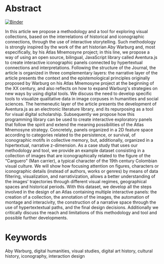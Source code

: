 # Abstract

[![Binder](https://mybinder.org/badge_logo.svg)](https://mybinder.org/v2/gh/jdh-observer/48RGuzM4qfVA/main?filepath=article.ipynb)

In this article we propose a methodology and a tool for exploring visual collections, based on the interrelations of historical and iconographic connections, through the use of interactive storytelling. Such methodology is strongly inspired by the work of the art historian Aby Warburg and, most especifically, by his Atlas Mnemosyne project; in this line, we propose a way of using an open source, bilingual, JavaScript library called Aventura.js to create interactive iconographic panels connected by hypertextual connections and interpretations. Following the structure of the Journal, the article is organized in three complementary layers: the narrative layer of the article presents the context and the epistemological principles originally proposed by Warburg on his Atlas Mnemosyne project at the beginning of the XX century, and also reflects on how to expand Warburg's strategies on new ways by using digital tools. We discuss the need to develop specific tools to visualize qualitative data in image corpuses in humanities and social sciences. The hermeneutic layer of the article presents the development of Aventura.js as an electronic literature library, and its repurposing as a tool for visual digital scholarship. Subsequently we propose how this programming library can be used to create interactive exploratory panels that follow the spirit and extend the meaning possibilities of the Atlas Mnemosyne strategy. Concretely, panels organized in a 2D feature space according to categories related to the persistence, or survival, of iconographic motifs in collective memory, but, additionally, organized in a hipertextual, narrative z-dimension. As a case study that uses our methodology and tool, we provide an example dataset consisting in a collection of images that are iconographically related to the figure of the “Carguero” (Man carrier), a typical character of the 19th century Colombian visual culture. We will show how focusing attention on figures, characters or iconographic details (instead of authors, works or genres) by means of data filtering, visualization, and narrativization, allows a better understanding of the images' trajectories through different visual regimes, geographical spaces and historical periods. With this dataset, we develop all the steps involved in the design of an Atlas containing multiple interactive panels: the creation of a collection, the annotation of the images, the automation of montage and interacivity, the construction of a narrative space through the use of hypertextextual paths, and the final design decisions. Additionally we critically discuss the reach and limitations of this methodology and tool and possible further developments.

# Keywords
Aby Warburg, digital humanities, visual studies, digital art history, cultural history, iconography, interaction design
